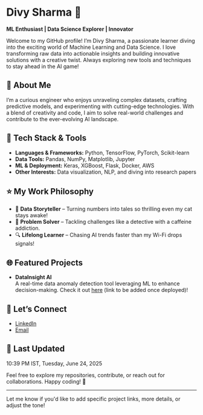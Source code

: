 

# Divy Sharma 👋  
**ML Enthusiast | Data Science Explorer | Innovator**

Welcome to my GitHub profile! I’m Divy Sharma, a passionate learner diving into the exciting world of Machine Learning and Data Science. I love transforming raw data into actionable insights and building innovative solutions with a creative twist. Always exploring new tools and techniques to stay ahead in the AI game!

## 🌟 About Me  
I’m a curious engineer who enjoys unraveling complex datasets, crafting predictive models, and experimenting with cutting-edge technologies. With a blend of creativity and code, I aim to solve real-world challenges and contribute to the ever-evolving AI landscape.

## 🚀 Tech Stack & Tools  
- **Languages & Frameworks:** Python, TensorFlow, PyTorch, Scikit-learn  
- **Data Tools:** Pandas, NumPy, Matplotlib, Jupyter  
- **ML & Deployment:** Keras, XGBoost, Flask, Docker, AWS  
- **Other Interests:** Data visualization, NLP, and diving into research papers  

## ⭐ My Work Philosophy  
- 🎨 **Data Storyteller** – Turning numbers into tales so thrilling even my cat stays awake!  
- 🧩 **Problem Solver** – Tackling challenges like a detective with a caffeine addiction.  
- 🔍 **Lifelong Learner** – Chasing AI trends faster than my Wi-Fi drops signals!  

## 🌐 Featured Projects  
- **DataInsight AI**  
  A real-time data anomaly detection tool leveraging ML to enhance decision-making. Check it out [here](#) (link to be added once deployed)!  

## 🤝 Let’s Connect  
- [LinkedIn](https://www.linkedin.com/in/divysharma99)  
- [Email](mailto:sharmadivy99@gmail.com)  

## 📅 Last Updated  
10:39 PM IST, Tuesday, June 24, 2025  

Feel free to explore my repositories, contribute, or reach out for collaborations. Happy coding! 🚀  

---

Let me know if you'd like to add specific project links, more details, or adjust the tone!
